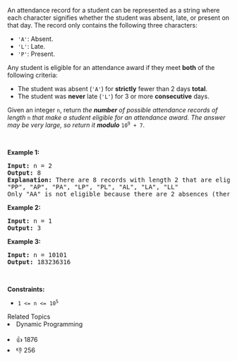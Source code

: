 <p>An attendance record for a student can be represented as a string where each character signifies whether the student was absent, late, or present on that day. The record only contains the following three characters:</p>

<ul> 
 <li><code>'A'</code>: Absent.</li> 
 <li><code>'L'</code>: Late.</li> 
 <li><code>'P'</code>: Present.</li> 
</ul>

<p>Any student is eligible for an attendance award if they meet <strong>both</strong> of the following criteria:</p>

<ul> 
 <li>The student was absent (<code>'A'</code>) for <strong>strictly</strong> fewer than 2 days <strong>total</strong>.</li> 
 <li>The student was <strong>never</strong> late (<code>'L'</code>) for 3 or more <strong>consecutive</strong> days.</li> 
</ul>

<p>Given an integer <code>n</code>, return <em>the <strong>number</strong> of possible attendance records of length</em> <code>n</code><em> that make a student eligible for an attendance award. The answer may be very large, so return it <strong>modulo</strong> </em><code>10<sup>9</sup> + 7</code>.</p>

<p>&nbsp;</p> 
<p><strong class="example">Example 1:</strong></p>

<pre>
<strong>Input:</strong> n = 2
<strong>Output:</strong> 8
<strong>Explanation:</strong> There are 8 records with length 2 that are eligible for an award:
"PP", "AP", "PA", "LP", "PL", "AL", "LA", "LL"
Only "AA" is not eligible because there are 2 absences (there need to be fewer than 2).
</pre>

<p><strong class="example">Example 2:</strong></p>

<pre>
<strong>Input:</strong> n = 1
<strong>Output:</strong> 3
</pre>

<p><strong class="example">Example 3:</strong></p>

<pre>
<strong>Input:</strong> n = 10101
<strong>Output:</strong> 183236316
</pre>

<p>&nbsp;</p> 
<p><strong>Constraints:</strong></p>

<ul> 
 <li><code>1 &lt;= n &lt;= 10<sup>5</sup></code></li> 
</ul>

<div><div>Related Topics</div><div><li>Dynamic Programming</li></div></div><br><div><li>👍 1876</li><li>👎 256</li></div>